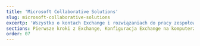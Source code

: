 ```yaml
---
title: 'Microsoft Collaborative Solutions'
slug: microsoft-collaborative-solutions
excertp: 'Wszystko o kontach Exchange i rozwiązaniach do pracy zespołowej'
sections: Pierwsze kroki z Exchange, Konfiguracja Exchange na komputerze, Konfiguracja konta Exchange na smartfonie/tablecie, Migracja konta, Funkcje kont Exchange, Korzystanie z Outlook Web Application (OWA), Diagnostyka Exchange, Office, SharePoint
order: 07 
---
```


